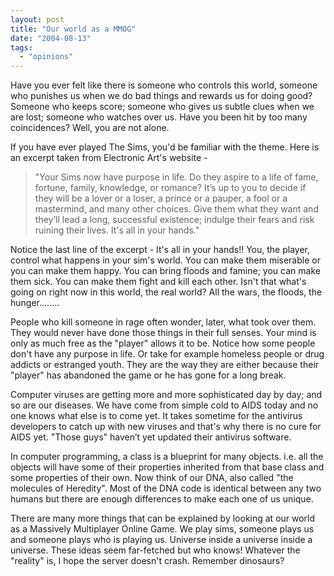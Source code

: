```yaml
---
layout: post
title: "Our world as a MMOG"
date: "2004-08-13"
tags: 
  - "opinions"
---
```


Have you ever felt like there is someone who controls this world, someone who punishes us when we do bad things and rewards us for doing good? Someone who keeps score; someone who gives us subtle clues when we are lost; someone who watches over us. Have you been hit by too many coincidences? Well, you are not alone.

If you have ever played The Sims, you'd be familiar with the theme. Here is an excerpt taken from Electronic Art's website -

> "Your Sims now have purpose in life. Do they aspire to a life of fame, fortune, family, knowledge, or romance? It’s up to you to decide if they will be a lover or a loser, a prince or a pauper, a fool or a mastermind, and many other choices. Give them what they want and they’ll lead a long, successful existence; indulge their fears and risk ruining their lives. It's all in your hands."

Notice the last line of the excerpt - It's all in your hands!! You, the player, control what happens in your sim's world. You can make them miserable or you can make them happy. You can bring floods and famine; you can make them sick. You can make them fight and kill each other. Isn't that what's going on right now in this world, the real world? All the wars, the floods, the hunger........

People who kill someone in rage often wonder, later, what took over them. They would never have done those things in their full senses. Your mind is only as much free as the "player" allows it to be. Notice how some people don't have any purpose in life. Or take for example homeless people or drug addicts or estranged youth. They are the way they are either because their "player" has abandoned the game or he has gone for a long break.

Computer viruses are getting more and more sophisticated day by day; and so are our diseases. We have come from simple cold to AIDS today and no one knows what else is to come yet. It takes sometime for the antivirus developers to catch up with new viruses and that's why there is no cure for AIDS yet. "Those guys" haven’t yet updated their antivirus software.

In computer programming, a class is a blueprint for many objects. i.e. all the objects will have some of their properties inherited from that base class and some properties of their own. Now think of our DNA, also called "the molecules of Heredity". Most of the DNA code is identical between any two humans but there are enough differences to make each one of us unique.

There are many more things that can be explained by looking at our world as a Massively Multiplayer Online Game. We play sims, someone plays us and someone plays who is playing us. Universe inside a universe inside a universe. These ideas seem far-fetched but who knows! Whatever the "reality" is, I hope the server doesn't crash. Remember dinosaurs?
